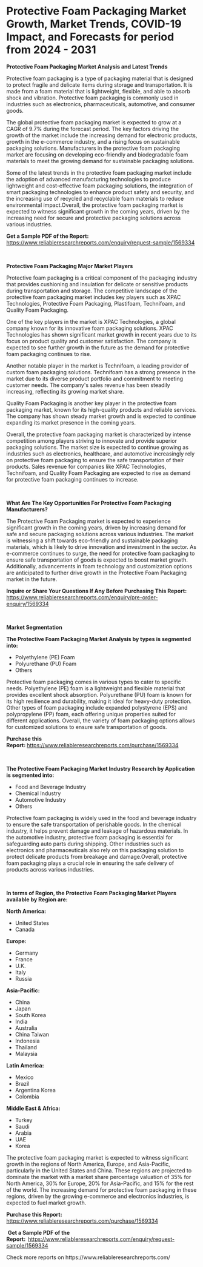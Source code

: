 <p><h1>Protective Foam Packaging Market Growth, Market Trends, COVID-19 Impact, and Forecasts for period from 2024 - 2031</h1></p><p><strong>Protective Foam Packaging Market Analysis and Latest Trends</strong></p>
<p><p>Protective foam packaging is a type of packaging material that is designed to protect fragile and delicate items during storage and transportation. It is made from a foam material that is lightweight, flexible, and able to absorb shock and vibration. Protective foam packaging is commonly used in industries such as electronics, pharmaceuticals, automotive, and consumer goods.</p><p>The global protective foam packaging market is expected to grow at a CAGR of 9.7% during the forecast period. The key factors driving the growth of the market include the increasing demand for electronic products, growth in the e-commerce industry, and a rising focus on sustainable packaging solutions. Manufacturers in the protective foam packaging market are focusing on developing eco-friendly and biodegradable foam materials to meet the growing demand for sustainable packaging solutions.</p><p>Some of the latest trends in the protective foam packaging market include the adoption of advanced manufacturing technologies to produce lightweight and cost-effective foam packaging solutions, the integration of smart packaging technologies to enhance product safety and security, and the increasing use of recycled and recyclable foam materials to reduce environmental impact.Overall, the protective foam packaging market is expected to witness significant growth in the coming years, driven by the increasing need for secure and protective packaging solutions across various industries.</p></p>
<p><strong>Get a Sample PDF of the Report:&nbsp;</strong> <a href="https://www.reliableresearchreports.com/enquiry/request-sample/1569334">https://www.reliableresearchreports.com/enquiry/request-sample/1569334</a></p>
<p>&nbsp;</p>
<p><strong>Protective Foam Packaging Major Market Players</strong></p>
<p><p>Protective foam packaging is a critical component of the packaging industry that provides cushioning and insulation for delicate or sensitive products during transportation and storage. The competitive landscape of the protective foam packaging market includes key players such as XPAC Technologies, Protective Foam Packaging, Plastifoam, Technifoam, and Quality Foam Packaging.</p><p>One of the key players in the market is XPAC Technologies, a global company known for its innovative foam packaging solutions. XPAC Technologies has shown significant market growth in recent years due to its focus on product quality and customer satisfaction. The company is expected to see further growth in the future as the demand for protective foam packaging continues to rise.</p><p>Another notable player in the market is Technifoam, a leading provider of custom foam packaging solutions. Technifoam has a strong presence in the market due to its diverse product portfolio and commitment to meeting customer needs. The company's sales revenue has been steadily increasing, reflecting its growing market share.</p><p>Quality Foam Packaging is another key player in the protective foam packaging market, known for its high-quality products and reliable services. The company has shown steady market growth and is expected to continue expanding its market presence in the coming years.</p><p>Overall, the protective foam packaging market is characterized by intense competition among players striving to innovate and provide superior packaging solutions. The market size is expected to continue growing as industries such as electronics, healthcare, and automotive increasingly rely on protective foam packaging to ensure the safe transportation of their products. Sales revenue for companies like XPAC Technologies, Technifoam, and Quality Foam Packaging are expected to rise as demand for protective foam packaging continues to increase.</p></p>
<p>&nbsp;</p>
<p><strong>What Are The Key Opportunities For Protective Foam Packaging Manufacturers?</strong></p>
<p><p>The Protective Foam Packaging market is expected to experience significant growth in the coming years, driven by increasing demand for safe and secure packaging solutions across various industries. The market is witnessing a shift towards eco-friendly and sustainable packaging materials, which is likely to drive innovation and investment in the sector. As e-commerce continues to surge, the need for protective foam packaging to ensure safe transportation of goods is expected to boost market growth. Additionally, advancements in foam technology and customization options are anticipated to further drive growth in the Protective Foam Packaging market in the future.</p></p>
<p><strong>Inquire or Share Your Questions If Any Before Purchasing This Report:</strong> <a href="https://www.reliableresearchreports.com/enquiry/pre-order-enquiry/1569334">https://www.reliableresearchreports.com/enquiry/pre-order-enquiry/1569334</a></p>
<p>&nbsp;</p>
<p><strong>Market Segmentation</strong></p>
<p><strong>The Protective Foam Packaging Market Analysis by types is segmented into:</strong></p>
<p><ul><li>Polyethylene (PE) Foam</li><li>Polyurethane (PU) Foam</li><li>Others</li></ul></p>
<p><p>Protective foam packaging comes in various types to cater to specific needs. Polyethylene (PE) foam is a lightweight and flexible material that provides excellent shock absorption. Polyurethane (PU) foam is known for its high resilience and durability, making it ideal for heavy-duty protection. Other types of foam packaging include expanded polystyrene (EPS) and polypropylene (PP) foam, each offering unique properties suited for different applications. Overall, the variety of foam packaging options allows for customized solutions to ensure safe transportation of goods.</p></p>
<p><strong>Purchase this Report:&nbsp;</strong><a href="https://www.reliableresearchreports.com/purchase/1569334">https://www.reliableresearchreports.com/purchase/1569334</a></p>
<p>&nbsp;</p>
<p><strong>The Protective Foam Packaging Market Industry Research by Application is segmented into:</strong></p>
<p><ul><li>Food and Beverage Industry</li><li>Chemical Industry</li><li>Automotive Industry</li><li>Others</li></ul></p>
<p><p>Protective foam packaging is widely used in the food and beverage industry to ensure the safe transportation of perishable goods. In the chemical industry, it helps prevent damage and leakage of hazardous materials. In the automotive industry, protective foam packaging is essential for safeguarding auto parts during shipping. Other industries such as electronics and pharmaceuticals also rely on this packaging solution to protect delicate products from breakage and damage.Overall, protective foam packaging plays a crucial role in ensuring the safe delivery of products across various industries.</p></p>
<p>&nbsp;</p>
<p><strong>In terms of Region, the Protective Foam Packaging Market Players available by Region are:</strong></p>
<p>
    <p> <strong> North America: </strong>
        <ul>
            <li>United States</li>
            <li>Canada</li>
        </ul>
        </p> 
    <p> <strong> Europe: </strong>
        <ul>
            <li>Germany</li>
            <li>France</li>
            <li>U.K.</li>
            <li>Italy</li>
            <li>Russia</li>
        </ul>
        </p> 
    <p> <strong> Asia-Pacific: </strong>
        <ul>
            <li>China</li>
            <li>Japan</li>
            <li>South Korea</li>
            <li>India</li>
            <li>Australia</li>
            <li>China Taiwan</li>
            <li>Indonesia</li>
            <li>Thailand</li>
            <li>Malaysia</li>
        </ul>
        </p> 
    <p> <strong> Latin America: </strong>
        <ul>
            <li>Mexico</li>
            <li>Brazil</li>
            <li>Argentina Korea</li>
            <li>Colombia</li>
        </ul>
        </p> 
    <p> <strong> Middle East & Africa: </strong>
        <ul>
            <li>Turkey</li>
            <li>Saudi</li>
            <li>Arabia</li>
            <li>UAE</li>
            <li>Korea</li>
        </ul>
    </p>
    </p>
<p><p>The protective foam packaging market is expected to witness significant growth in the regions of North America, Europe, and Asia-Pacific, particularly in the United States and China. These regions are projected to dominate the market with a market share percentage valuation of 35% for North America, 30% for Europe, 20% for Asia-Pacific, and 15% for the rest of the world. The increasing demand for protective foam packaging in these regions, driven by the growing e-commerce and electronics industries, is expected to fuel market growth.</p></p>
<p><strong>Purchase this Report: </strong><a href="https://www.reliableresearchreports.com/purchase/1569334">https://www.reliableresearchreports.com/purchase/1569334</a></p>
<p>&nbsp;<strong>Get a Sample PDF of the Report:&nbsp;&nbsp;</strong><a href="https://www.reliableresearchreports.com/enquiry/request-sample/1569334">https://www.reliableresearchreports.com/enquiry/request-sample/1569334</a></p>
<p><strong></strong></p>
<p>Check more reports on https://www.reliableresearchreports.com/</p>